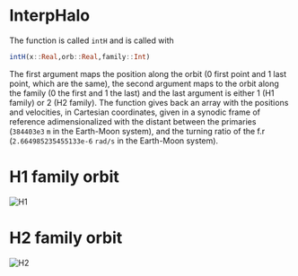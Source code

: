# InterpHalo

The function is called `intH` and is called with

```julia
intH(x::Real,orb::Real,family::Int)
```
The first argument maps the position along the orbit (0 first point and 1 last point, which are the same), the second argument maps to the orbit along the family (0 the first and 1 the last) and the last argument is either 1 (H1 family) or 2 (H2 family). The function gives back an array with the positions and velocities, in Cartesian coordinates, given in a synodic frame of reference adimensionalized with the distant between the primaries (`384403e3` `m` in the Earth-Moon system), and the turning ratio of the f.r (`2.664985235455133e-6` `rad/s` in the Earth-Moon system).

# H1 family orbit

![H1](https://raw.githubusercontent.com/astrorCoder/InterpHalo.jl/master/H1.png)

# H2 family orbit

![H2](https://raw.githubusercontent.com/astrorCoder/InterpHalo.jl/master/H2.png)


